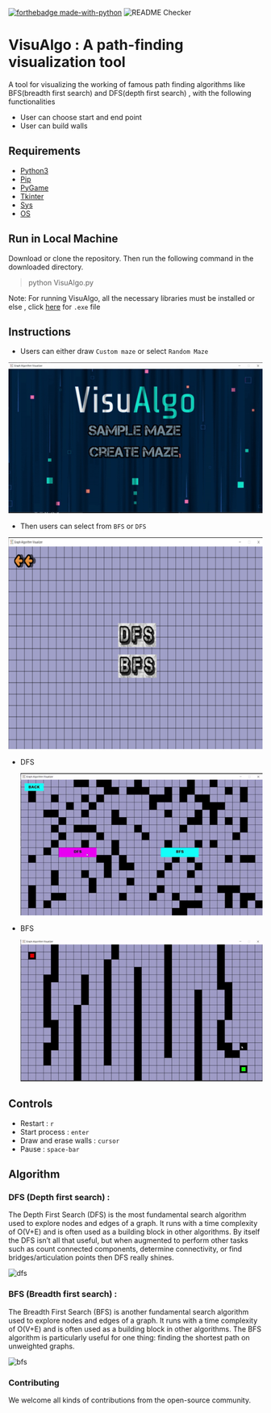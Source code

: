 [![forthebadge made-with-python](https://forthebadge.com/images/badges/made-with-python.svg)](https://www.python.org/)
![README Checker](https://github.com/williamfiset/Algorithms/workflows/README%20URL%20Checker/badge.svg)
<br>

# VisuAlgo : A path-finding visualization tool 

A tool for visualizing the working of famous path finding algorithms like BFS(breadth first search) and DFS(depth first search) , with the following functionalities
* User can choose start and end point
* User can build walls 

## Requirements
* [Python3](https://www.python.org/)
* [Pip](https://pypi.org/project/pip/)
* [PyGame](https://www.pygame.org/wiki/about)
* [Tkinter](https://docs.python.org/3/library/tkinter.html)
* [Sys](https://docs.python.org/3/library/sys.html)
* [OS](https://docs.python.org/3/library/os.html)


## Run in Local Machine
Download or clone the repository. Then run the following command in the downloaded directory.
> python VisuAlgo.py

Note: For running VisuAlgo, all the necessary libraries must be installed or else , click [here](https://docs.python.org/3/library/os.html) for `.exe` file


## Instructions 
* Users can either draw `Custom maze` or select `Random Maze`

![interface](readme_files/interface.gif)

* Then users can select from `BFS` or `DFS`

![option](readme_files/option.png)

* DFS

  ![option](readme_files/dfs.gif)
  
* BFS

  ![option](readme_files/bfs.gif)
  
  
## Controls
* Restart : `r`
* Start process : `enter`
* Draw and erase walls : `cursor`
* Pause : `space-bar`

## Algorithm
 ### DFS (Depth first search) : 
  The Depth First Search (DFS) is the most fundamental search algorithm used to explore nodes and edges of a    graph. It runs with a       time complexity of O(V+E) and is often used as a building block in other algorithms.
  By itself the DFS isn’t all that useful, but when augmented to perform other tasks such as count connected components, determine         connectivity, or find bridges/articulation points then DFS really shines.
   
   ![dfs](https://upload.wikimedia.org/wikipedia/commons/7/7f/Depth-First-Search.gif)
   
 ### BFS (Breadth first search) : 
  The Breadth First Search (BFS) is another fundamental search algorithm used to explore nodes and edges of   a graph. It runs with a       time complexity of O(V+E) and is often used as a building block in other algorithms.
  The BFS algorithm is particularly useful for one thing: finding the shortest path on unweighted graphs.
  
  ![bfs](https://upload.wikimedia.org/wikipedia/commons/5/5d/Breadth-First-Search-Algorithm.gif)
  
  ### Contributing
   We welcome all kinds of contributions from the open-source community.
